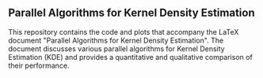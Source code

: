 ## Parallel Algorithms for Kernel Density Estimation

This repository contains the code and plots that accompany the LaTeX document "Parallel Algorithms for Kernel Density Estimation".
The document discusses various parallel algorithms for Kernel Density Estimation (KDE) and provides a quantitative and qualitative comparison of their performance.
